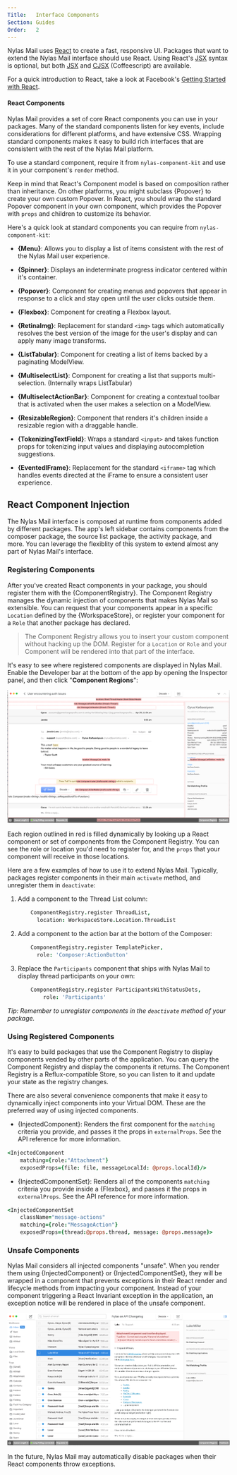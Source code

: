```yaml
---
Title:   Interface Components
Section: Guides
Order:   2
---
```


Nylas Mail uses [React](https://facebook.github.io/react/) to create a fast, responsive UI. Packages that want to extend the Nylas Mail interface should use React. Using React's [JSX](https://facebook.github.io/react/jsx-in-depth.html) syntax is optional, but both [JSX](https://facebook.github.io/react/jsx-in-depth.html) and [CJSX](https://github.com/jsdf/coffee-react) (Coffeescript) are available.

For a quick introduction to React, take a look at Facebook's [Getting Started with React](https://facebook.github.io/react/getting-started.html).

#### React Components

Nylas Mail provides a set of core React components you can use in your packages. Many of the standard components listen for key events, include considerations for different platforms, and have extensive CSS. Wrapping standard components makes it easy to build rich interfaces that are consistent with the rest of the Nylas Mail platform.

To use a standard component, require it from `nylas-component-kit` and use it in your component's `render` method.

<p class="well">Keep in mind that React's Component model is based on composition rather than inheritance. On other platforms, you might subclass {Popover} to create your own custom Popover. In React, you should wrap the standard Popover component in your own component, which provides the Popover with <code>props</code> and children to customize its behavior.</p>


Here's a quick look at standard components you can require from `nylas-component-kit`:

- **{Menu}**: Allows you to display a list of items consistent with the rest of the Nylas Mail user experience.

- **{Spinner}**: Displays an indeterminate progress indicator centered within it's container.

- **{Popover}**: Component for creating menus and popovers that appear in response to a click and stay open until the user clicks outside them.

- **{Flexbox}**: Component for creating a Flexbox layout.

- **{RetinaImg}**: Replacement for standard `<img>` tags which automatically resolves the best version of the image for the user's display and can apply many image transforms.

- **{ListTabular}**: Component for creating a list of items backed by a paginating ModelView.

- **{MultiselectList}**: Component for creating a list that supports multi-selection. (Internally wraps ListTabular)

- **{MultiselectActionBar}**: Component for creating a contextual toolbar that is activated when the user makes a selection on a ModelView.

- **{ResizableRegion}**: Component that renders it's children inside a resizable region with a draggable handle.

- **{TokenizingTextField}**: Wraps a standard `<input>` and takes function props for tokenizing input values and displaying autocompletion suggestions.

- **{EventedIFrame}**: Replacement for the standard `<iframe>` tag which handles events directed at the iFrame to ensure a consistent user experience.

## React Component Injection

The Nylas Mail interface is composed at runtime from components added by different packages. The app's left sidebar contains components from the composer package, the source list package, the activity package, and more. You can leverage the flexiblity of this system to extend almost any part of Nylas Mail's interface.

### Registering Components

After you've created React components in your package, you should register them with the {ComponentRegistry}. The Component Registry manages the dynamic injection of components that makes Nylas Mail so extensible. You can request that your components appear in a specific `Location` defined by the {WorkspaceStore}, or register your component for a `Role` that another package has declared.

> The Component Registry allows you to insert your custom component without hacking up the DOM. Register for a `Location` or `Role` and your Component will be rendered into that part of the interface.

It's easy to see where registered components are displayed in Nylas Mail. Enable the Developer bar at the bottom of the app by opening the Inspector panel, and then click "**Component Regions**":

<img src="./images/injected-components.png">

Each region outlined in red is filled dynamically by looking up a React component or set of components from the Component Registry. You can see the role or location you'd need to register for, and the `props` that your component will receive in those locations.

Here are a few examples of how to use it to extend Nylas Mail. Typically, packages register components in their main `activate` method, and unregister them in `deactivate`:

1. Add a component to the Thread List column:

	```coffee
	    ComponentRegistry.register ThreadList,
	      location: WorkspaceStore.Location.ThreadList
	```

2. Add a component to the action bar at the bottom of the Composer:

	```coffee
	    ComponentRegistry.register TemplatePicker,
	      role: 'Composer:ActionButton'
	```

3. Replace the `Participants` component that ships with Nylas Mail to display thread participants on your own:

	```coffee
	    ComponentRegistry.register ParticipantsWithStatusDots,
	        role: 'Participants'
	```

*Tip: Remember to unregister components in the `deactivate` method of your package.*


### Using Registered Components

It's easy to build packages that use the Component Registry to display components vended by other parts of the application. You can query the Component Registry and display the components it returns. The Component Registry is a Reflux-compatible Store, so you can listen to it and update your state as the registry changes.

There are also several convenience components that make it easy to dynamically inject components into your Virtual DOM. These are the preferred way of using injected components.

- {InjectedComponent}: Renders the first component for the `matching` criteria you provide, and passes it the props in `externalProps`. See the API reference for more information.

```coffee
<InjectedComponent
    matching={role:"Attachment"}
    exposedProps={file: file, messageLocalId: @props.localId}/>
```

- {InjectedComponentSet}: Renders all of the components `matching` criteria you provide inside a {Flexbox}, and passes it the props in `externalProps`. See the API reference for more information.

```coffee
<InjectedComponentSet
    className="message-actions"
    matching={role:"MessageAction"}
    exposedProps={thread:@props.thread, message: @props.message}>
```

### Unsafe Components

Nylas Mail considers all injected components "unsafe". When you render them using {InjectedComponent} or {InjectedComponentSet}, they will be wrapped in a component that prevents exceptions in their React render and lifecycle methods from impacting your component. Instead of your component triggering a React Invariant exception in the application, an exception notice will be rendered in place of the unsafe component.

<img src="./images/unsafe-component-exception.png">

In the future, Nylas Mail may automatically disable packages when their React components throw exceptions.
